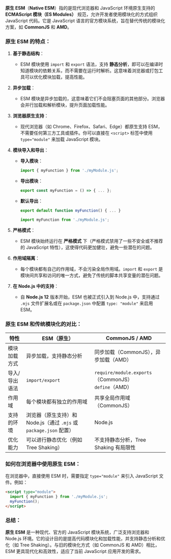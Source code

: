 **原生 ESM**（**Native ESM**）指的是现代浏览器和 JavaScript 环境原生支持的 **ECMAScript 模块（ES Modules）** 规范，允许开发者使用模块化的方式组织 JavaScript 代码。它是 JavaScript 语言的官方模块系统，旨在替代传统的模块化方案，如 **CommonJS** 和 **AMD**。

### **原生 ESM 的特点**：

1. **基于静态结构**：
   - ESM 模块使用 `import` 和 `export` 语法，支持 **静态分析**，即可以在编译时知道模块的依赖关系，而不需要在运行时解析。这意味着浏览器或打包工具可以优化模块加载，提高性能。
   
2. **异步加载**：
   - ESM 模块是异步加载的，这意味着它们不会阻塞页面的其他部分。浏览器会并行加载和解析模块，提升页面加载性能。

3. **浏览器原生支持**：
   - 现代浏览器（如 Chrome、Firefox、Safari、Edge）都原生支持 ESM，不需要任何第三方工具或插件。你可以直接在 `<script>` 标签中使用 `type="module"` 来加载 JavaScript 模块。
   
4. **模块导入和导出**：
   - **导入模块**：
     ```javascript
     import { myFunction } from './myModule.js';
     ```
   - **导出模块**：
     ```javascript
     export const myFunction = () => { ... };
     ```
   - **默认导出**：
     ```javascript
     export default function myFunction() { ... }
     ```
     ```javascript
     import myFunction from './myModule.js';
     ```

5. **严格模式**：
   - ESM 模块始终运行在 **严格模式** 下（严格模式禁用了一些不安全或不推荐的 JavaScript 特性），这使得代码更加健壮，避免一些潜在的问题。

6. **作用域隔离**：
   - 每个模块都有自己的作用域，不会污染全局作用域。`import` 和 `export` 是模块间共享和访问的唯一方式，避免了传统的脚本共享变量的潜在问题。

7. **在 Node.js 中的支持**：
   - 自 **Node.js 12** 版本开始，ESM 也被正式引入到 Node.js 中，支持通过 `.mjs` 文件扩展名或在 `package.json` 中配置 `type: "module"` 来启用 ESM。

### **原生 ESM 和传统模块化的对比**：

| 特性                 | ESM（原生）                              | CommonJS / AMD |
|----------------------|------------------------------------------|----------------|
| 模块加载方式          | 异步加载，支持静态分析                   | 同步加载（CommonJS），异步加载（AMD） |
| 导入/导出语法         | `import/export`                          | `require/module.exports`（CommonJS）<br>`define`（AMD） |
| 作用域                | 每个模块都有独立的作用域                 | 共享全局作用域（CommonJS） |
| 支持的环境            | 浏览器（原生支持）和 Node.js（通过 `.mjs` 或 `package.json` 配置） | Node.js |
| 优化能力              | 可以进行静态优化（例如 Tree Shaking）   | 不支持静态分析，Tree Shaking 有局限性 |

### **如何在浏览器中使用原生 ESM**：
在浏览器中，直接使用 ESM 时，需要指定 `type="module"` 来引入 JavaScript 文件。例如：
```html
<script type="module">
  import { myFunction } from './myModule.js';
  myFunction();
</script>
```

### **总结**：
**原生 ESM** 是一种现代、官方的 JavaScript 模块系统，广泛支持浏览器和 Node.js 环境。它的设计目的是提高代码模块化和加载性能，并支持静态分析和优化（如 Tree Shaking）。与旧的模块化方式（如 CommonJS 和 AMD）相比，ESM 更具现代化和高效性，适应了当前 JavaScript 应用开发的需求。